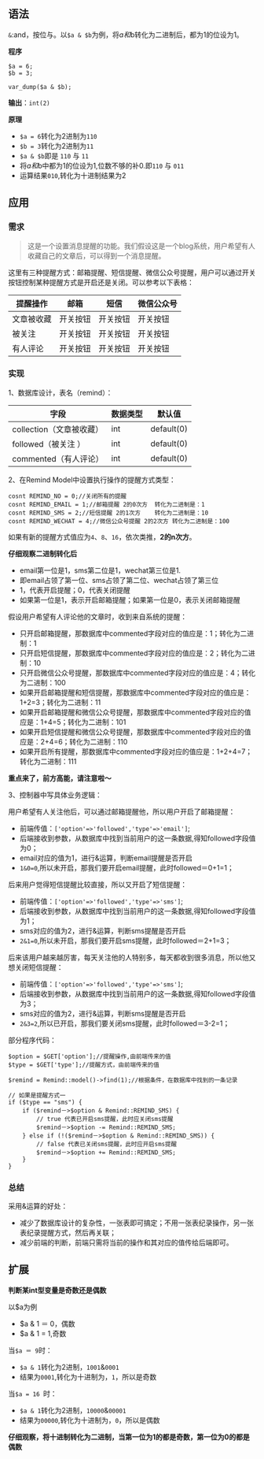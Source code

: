 ## 语法

`&`:and，按位与。以`$a & $b`为例，将$a和$b转化为二进制后，都为1的位设为1。

**程序**

```
$a = 6;
$b = 3;

var_dump($a & $b);
```

**输出**：`int(2)`

**原理**

- `$a = 6`转化为2进制为`110`
- `$b = 3`转化为2进制为`11`
- `$a & $b`即是 `110` 与 `11`
- 将$a和$b中都为1的位设为1,位数不够的补0.即`110` 与 `011`
- 运算结果`010`,转化为十进制结果为2

## 应用

### 需求

> 这是一个设置消息提醒的功能。我们假设这是一个blog系统，用户希望有人收藏自己的文章后，可以得到一个消息提醒。

这里有三种提醒方式：邮箱提醒、短信提醒、微信公众号提醒，用户可以通过开关按钮控制某种提醒方式是开启还是关闭。可以参考以下表格：

| 提醒操作   | 邮箱     | 短信     | 微信公众号 |
| ---------- | -------- | -------- | ---------- |
| 文章被收藏 | 开关按钮 | 开关按钮 | 开关按钮   |
| 被关注     | 开关按钮 | 开关按钮 | 开关按钮   |
| 有人评论   | 开关按钮 | 开关按钮 | 开关按钮   |

### 实现

1、数据库设计，表名（remind）：

| 字段                     | 数据类型 | 默认值     |
| ------------------------ | -------- | ---------- |
| collection（文章被收藏） | int      | default(0) |
| followed（被关注 ）      | int      | default(0) |
| commented（有人评论）    | int      | default(0) |

2、在Remind Model中设置执行操作的提醒方式类型：

```
cosnt REMIND_NO = 0;//关闭所有的提醒 
cosnt REMIND_EMAIL = 1;//邮箱提醒 2的0次方  转化为二进制是：1
cosnt REMIND_SMS = 2;//短信提醒 2的1次方    转化为二进制是：10
cosnt REMIND_WECHAT = 4;//微信公众号提醒 2的2次方 转化为二进制是：100
```

如果有新的提醒方式值应为`4`、`8`、`16`，依次类推，**2的n次方**。

**仔细观察二进制转化后**

- email第一位是1，sms第二位是1，wechat第三位是1.
- 即email占领了第一位、sms占领了第二位、wechat占领了第三位
- 1，代表开启提醒；0，代表关闭提醒
- 如果第一位是1，表示开启邮箱提醒；如果第一位是0，表示关闭邮箱提醒

假设用户希望有人评论他的文章时，收到来自系统的提醒：

- 只开启邮箱提醒，那数据库中commented字段对应的值应是：1；转化为二进制：1
- 只开启短信提醒，那数据库中commented字段对应的值应是：2；转化为二进制：10
- 只开启微信公众号提醒，那数据库中commented字段对应的值应是：4；转化为二进制：100
- 如果开启邮箱提醒和短信提醒，那数据库中commented字段对应的值应是：1+2=3；转化为二进制：11
- 如果开启邮箱提醒和微信公众号提醒，那数据库中commented字段对应的值应是：1+4=5；转化为二进制：101
- 如果开启短信提醒和微信公众号提醒，那数据库中commented字段对应的值应是：2+4=6；转化为二进制：110
- 如果开启所有提醒，那数据库中commented字段对应的值应是：1+2+4=7；转化为二进制：111

**重点来了，前方高能，请注意啦～**

3、控制器中写具体业务逻辑：

用户希望有人关注他后，可以通过邮箱提醒他，所以用户开启了邮箱提醒：

- 前端传值：`['option'=>'followed','type'=>'email']`;
- 后端接收到参数，从数据库中找到当前用户的这一条数据,得知followed字段值为0；
- email对应的值为1，进行&运算，判断email提醒是否开启
- `1&0=0`,所以未开启，那我们要开启email提醒，此时followed＝0+1=1；

后来用户觉得短信提醒比较直接，所以又开启了短信提醒：

- 前端传值：`['option'=>'followed','type'=>'sms']`;
- 后端接收到参数，从数据库中找到当前用户的这一条数据,得知followed字段值为1；
- sms对应的值为2，进行&运算，判断sms提醒是否开启
- `2&1=0`,所以未开启，那我们要开启sms提醒，此时followed＝2+1=3；

后来该用户越来越厉害，每天关注他的人特别多，每天都收到很多消息，所以他又想关闭短信提醒：

- 前端传值：`['option'=>'followed','type'=>'sms']`;
- 后端接收到参数，从数据库中找到当前用户的这一条数据,得知followed字段值为3；
- sms对应的值为2，进行&运算，判断sms提醒是否开启
- `2&3=2`,所以已开启，那我们要关闭sms提醒，此时followed＝3-2=1；

部分程序代码：

```
$option = $GET['option'];//提醒操作,由前端传来的值
$type = $GET['type'];//提醒方式，由前端传来的值

$remind = Remind::model()->find(1);//根据条件，在数据库中找到的一条记录

// 如果是提醒方式一
if ($type == "sms") {
    if ($remind－>$option & Remind::REMIND_SMS) {
        // true 代表已开启sms提醒，此时应关闭sms提醒
        $remind－>$option -= Remind::REMIND_SMS;
    } else if (!($remind－>$option & Remind::REMIND_SMS)) {
        // false 代表已关闭sms提醒，此时应开启sms提醒
        $remind－>$option += Remind::REMIND_SMS;
    }
}
```

### 总结

采用&运算的好处：

- 减少了数据库设计的复杂性，一张表即可搞定；不用一张表纪录操作，另一张表纪录提醒方式，然后再关联；
- 减少前端的判断，前端只需将当前的操作和其对应的值传给后端即可。

## 扩展

**判断某int型变量是奇数还是偶数**

以$a为例

- $a & 1 ＝ 0，偶数
- $a & 1 = 1,奇数

当`$a ＝ 9`时：

- `$a & 1`转化为2进制，`1001`&`0001`
- 结果为`0001`,转化为十进制为，`1`，所以是奇数

当`$a = 16 `时：

- `$a & 1`转化为2进制，`10000`&`00001`
- 结果为`00000`,转化为十进制为，`0`，所以是偶数

**仔细观察，将十进制转化为二进制，当第一位为1的都是奇数，第一位为0的都是偶数**